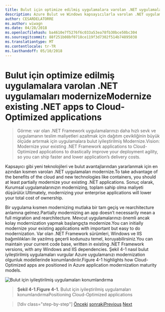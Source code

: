 ```yaml
---
title: Bulut için optimize edilmiş uygulamalara varolan .NET uygulamaları modernize
description: Azure Bulut ve Windows kapsayıcılarla varolan .NET uygulamaları modernize.
author: CESARDELATORRE
ms.author: wiwagn
ms.date: 04/28/2018
ms.openlocfilehash: ba4610e7f5276f6c033a53ea78fb30bce50bc304
ms.sourcegitcommit: 88f251b08bf0718ce119f3d7302f514b74895038
ms.translationtype: MT
ms.contentlocale: tr-TR
ms.lasthandoff: 05/10/2018
---
```

# <a name="modernize-existing-net-apps-to-cloud-optimized-applications"></a><span data-ttu-id="28ffe-103">Bulut için optimize edilmiş uygulamalara varolan .NET uygulamaları modernize</span><span class="sxs-lookup"><span data-stu-id="28ffe-103">Modernize existing .NET apps to Cloud-Optimized applications</span></span>

> <span data-ttu-id="28ffe-104">Görme: var olan .NET Framework uygulamalarınızı daha hızlı sevk ve uygulamanın teslim maliyetleri azaltmak için dağıtım çevikliğinin büyük ölçüde artırmak için uygulamalara bulut iyileştirilmiş Modernize.</span><span class="sxs-lookup"><span data-stu-id="28ffe-104">Vision: Modernize your existing .NET Framework applications to Cloud-Optimized applications to drastically improve your deployment agility, so you can ship faster and lower application’s delivery costs.</span></span>

<span data-ttu-id="28ffe-105">Kapsayıcı gibi yeni teknolojileri ve bulut avantajlarından yararlanmak için en azından kısmen varolan .NET uygulamaları modernize.</span><span class="sxs-lookup"><span data-stu-id="28ffe-105">To take advantage of the benefits of the cloud and new technologies like containers, you should at least partially modernize your existing .NET applications.</span></span> <span data-ttu-id="28ffe-106">Sonuç olarak, Kurumsal uygulamalarınızın modernizing, toplam sahip olma maliyeti düşürülür.</span><span class="sxs-lookup"><span data-stu-id="28ffe-106">Ultimately, modernizing your enterprise applications will lower your total cost of ownership.</span></span>

<span data-ttu-id="28ffe-107">Bir uygulama kısmen modernizing mutlaka bir tam geçiş ve rearchitecture anlamına gelmez.</span><span class="sxs-lookup"><span data-stu-id="28ffe-107">Partially modernizing an app doesn’t necessarily mean a full migration and rearchitecture.</span></span> <span data-ttu-id="28ffe-108">Mevcut uygulamalarınızı önemli ancak kolay modernization yapmak başlangıçta modernize.</span><span class="sxs-lookup"><span data-stu-id="28ffe-108">You can initially modernize your existing applications with important but easy to do modernization.</span></span> <span data-ttu-id="28ffe-109">Var olan .NET Framework sürümleri, Windows ve IIS bağımlılıkları ile yazılmış geçerli kodunuzu temel, koruyabilirsiniz.</span><span class="sxs-lookup"><span data-stu-id="28ffe-109">You can maintain your current code base, written in existing .NET Framework versions, with any Windows and IIS dependencies.</span></span> <span data-ttu-id="28ffe-110">Şekil 4-1 nasıl bulut iyileştirilmiş uygulamaları vurgular Azure uygulamanızı modernization olgunluk modellerinde konumlandırılır.</span><span class="sxs-lookup"><span data-stu-id="28ffe-110">Figure 4-1 highlights how Cloud-Optimized apps are positioned in Azure application modernization maturity models.</span></span>

![Bulut için iyileştirilmiş uygulamaları konumlandırma](./media/image1.png)

> <span data-ttu-id="28ffe-112">**Şekil 4-1.**</span><span class="sxs-lookup"><span data-stu-id="28ffe-112">**Figure 4-1.**</span></span> <span data-ttu-id="28ffe-113">Bulut için iyileştirilmiş uygulamaları konumlandırma</span><span class="sxs-lookup"><span data-stu-id="28ffe-113">Positioning Cloud-Optimized applications</span></span>

>[!div class="step-by-step"]
<span data-ttu-id="28ffe-114">[Önceki](../migrate-your-relational-databases-to-azure.md)
[sonraki](reasons-to-modernize-existing-net-apps-to-cloud-optimized-applications.md)</span><span class="sxs-lookup"><span data-stu-id="28ffe-114">[Previous](../migrate-your-relational-databases-to-azure.md)
[Next](reasons-to-modernize-existing-net-apps-to-cloud-optimized-applications.md)</span></span>
